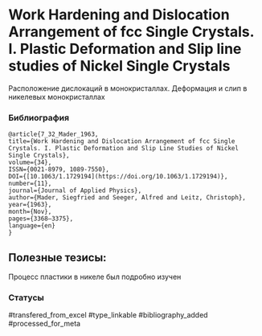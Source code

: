 # Work Hardening and Dislocation Arrangement of fcc Single Crystals. I. Plastic Deformation and Slip line studies of Nickel Single Crystals

Расположение дислокаций в монокристаллах. Деформация и слип в никелевых монокристаллах

### Библиография
```
@article{7_32_Mader_1963,
title={Work Hardening and Dislocation Arrangement of fcc Single Crystals. I. Plastic Deformation and Slip Line Studies of Nickel Single Crystals},
volume={34},
ISSN={0021-8979, 1089-7550},
DOI={[10.1063/1.1729194](https://doi.org/10.1063/1.1729194)},
number={11},
journal={Journal of Applied Physics},
author={Mader, Siegfried and Seeger, Alfred and Leitz, Christoph},
year={1963},
month={Nov},
pages={3368–3375},
language={en}
}
```

## Полезные тезисы:

Процесс пластики в никеле был подробно изучен

### Статусы
#transfered_from_excel 
#type_linkable 
#bibliography_added
#processed_for_meta
